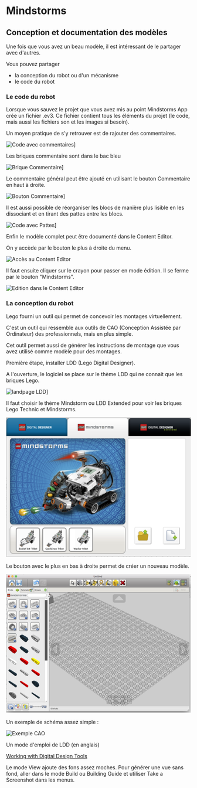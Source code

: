 # Mindstorms

## Conception et documentation des modèles

Une fois que vous avez un beau modèle, il est intéressant de le partager avec d'autres.

Vous pouvez partager

- la conception du robot ou d'un mécanisme
- le code du robot



### Le code du robot 

Lorsque vous sauvez le projet que vous avez mis au point Mindstorms App crée un fichier .ev3. Ce fichier contient tous les éléments du projet (le code, mais aussi les fichiers son et les images si besoin).

Un moyen pratique de s'y retrouver est de rajouter des commentaires.

![Code avec commentaires](images/Code-Commentaires.png)]

Les briques commentaire sont dans le bac bleu

![Brique Commentaire](images/MindstormsApps-BacBleu-Comment.png)]

Le commentaire général peut être ajouté en utilisant le bouton Commentaire en haut à droite.

![Bouton Commentaire](images/MindstormsApps-BacBleu-Comment.png)]


Il est aussi possible de réorganiser les blocs de manière plus lisible en les dissociant et en tirant des pattes entre les blocs.

![Code avec Pattes](images/Code-Pattes.png)]

Enfin le modèle complet peut être documenté dans le Content Editor.

On y accède par le bouton le plus à droite du menu.

![Accès au Content Editor](MindstormsApp-Bouton-content-editor.png)

Il faut ensuite cliquer sur le crayon pour passer en mode édition. Il se ferme par le bouton "Mindstorms".

![Edition dans le Content Editor](MindstormsApp-ContentEditor.png)

### La conception du robot

Lego fourni un outil qui permet de concevoir les montages virtuellement. 

C'est un outil qui ressemble aux outils de CAO (Conception Assistée par Ordinateur) des professionnels, mais en plus simple.

Cet outil permet aussi de générer les instructions de montage que vous avez utilisé comme modèle pour des montages.

Première étape, installer LDD (Lego Digital Designer).

A l'ouverture, le logiciel se place sur le thème LDD qui ne connait que les briques Lego. 

![landpage LDD](images/LDD-Landpage)]

Il faut choisir le thème Mindstorm ou LDD Extended pour voir les briques Lego Technic et Mindstorms.

![LDD Mindstorms](images/LDD-Theme-Mindstorms.png)

Le bouton avec le plus en bas à droite permet de créer un nouveau modèle.

![Editeur CAO](images/LDD-Editeur-CAO.png)


Un exemple de schéma assez simple :

![Exemple CAO](images/LDD-Build.png)


Un mode d'emploi de LDD (en anglais) 

[Working with Digital Design Tools](https://moc.bricklink.com/pages/moc/help/topic.page?idmochelpcontents=70)

Le mode View ajoute des fons assez moches. Pour générer une vue sans fond, aller dans le mode Build ou Building Guide et utiliser Take a Screenshot dans les menus.